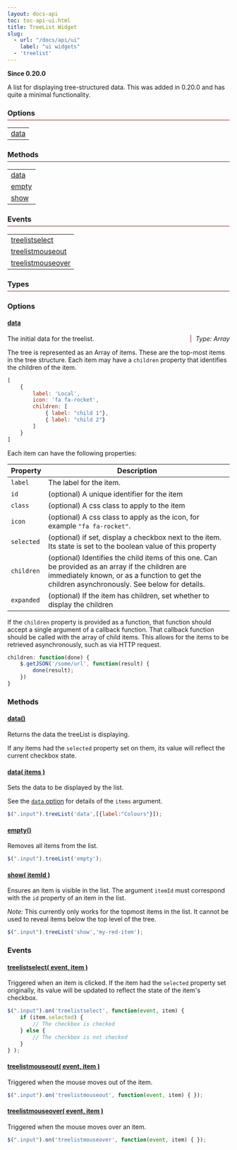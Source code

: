 ```yaml
---
layout: docs-api
toc: toc-api-ui.html
title: TreeList Widget
slug:
  - url: "/docs/api/ui"
    label: "ui widgets"
  - 'treelist'
---
```


__Since 0.20.0__

A list for displaying tree-structured data. This was added in 0.20.0 and has quite a minimal functionality.

<div class="widget">
    <div class="col-4-12">
        <h3>Options</h3>
        <table>
            <tr><td><a href="#options-data">data</a></td></tr>
        </table>
    </div>
    <div class="col-4-12">
        <h3>Methods</h3>
        <table>
            <tr><td><a href="#methods-data">data</a></td></tr>
            <tr><td><a href="#methods-empty">empty</a></td></tr>
            <tr><td><a href="#methods-show">show</a></td></tr>
        </table>
    </div>
    <div class="col-4-12">
        <h3>Events</h3>
        <table>
            <tr><td><a href="#events-treelistselect">treelistselect</a></td></tr>
            <tr><td><a href="#events-treelistmouseout">treelistmouseout</a></td></tr>
            <tr><td><a href="#events-treelistmouseover">treelistmouseover</a></td></tr>
        </table>
        <h3>Types</h3>
    </div>
</div>


### Options

#### <a href="#options-data" name="options-data">data</a>

<span class="method-return">Type: Array</span>

The initial data for the treelist.

The tree is represented as an Array of items. These are the top-most items in the
tree structure. Each item may have a `children` property that identifies the children
of the item.

```javascript
[
    {
        label: 'Local',
        icon: 'fa fa-rocket',
        children: [
            { label: "child 1"},
            { label: "child 2"}
        ]
    }
]
```

Each item can have the following properties:

Property   | Description
-----------|--------------------------
`label`    | The label for the item.
`id`       | (optional) A unique identifier for the item
`class`    | (optional) A css class to apply to the item
`icon`     | (optional) A css class to apply as the icon, for example `"fa fa-rocket"`.
`selected` | (optional) if set, display a checkbox next to the item. Its state is set to the boolean value of this property
`children` | (optional) Identifies the child items of this one. Can be provided as an array if the children are immediately known, or as a function to get the children asynchronously. See below for details.
`expanded` | (optional) If the item has children, set whether to display the children


If the `children` property is provided as a function, that function should accept
a single argument of a callback function. That callback function should be called
with the array of child items. This allows for the items to be retrieved asynchronously,
such as via HTTP request.

```javascript
children: function(done) {
    $.getJSON('/some/url', function(result) {
        done(result);
    })
}
```

### Methods

<a name="methods-data"></a>

#### <a href="#methods-data-get" name="methods-data">data()</a>

Returns the data the treeList is displaying.

If any items had the `selected` property set on them, its value will reflect
the current checkbox state.

#### <a href="#methods-data-set" name="methods-data">data( items )</a>

Sets the data to be displayed by the list.

See the [`data` option](#options-data) for details of the `items` argument.

```javascript
$(".input").treeList('data',[{label:"Colours"}]);
```

#### <a href="#methods-empty" name="methods-empty">empty()</a>

Removes all items from the list.

```javascript
$(".input").treeList('empty');
```

#### <a href="#methods-show" name="methods-show">show( itemId )</a>

Ensures an item is visible in the list. The argument `itemId` must correspond
with the `id` property of an item in the list.

*Note:* This currently only works for the topmost items in the list. It cannot
be used to reveal items below the top level of the tree.

```javascript
$(".input").treeList('show','my-red-item');
```

### Events

#### <a href="#events-treelistselect" name="events-treelistselect">treelistselect( event, item )</a>

Triggered when an item is clicked. If the item had the `selected` property set originally,
its value will be updated to reflect the state of the item's checkbox.

```javascript
$(".input").on('treelistselect', function(event, item) {
    if (item.selected) {
        // The checkbox is checked
    } else {
        // The checkbox is not checked
    }
} );
```

#### <a href="#events-treelistmouseout" name="events-treelistmouseout">treelistmouseout( event, item )</a>

Triggered when the mouse moves out of the item.

```javascript
$(".input").on('treelistmouseout', function(event, item) { });
```

#### <a href="#events-treelistmouseover" name="events-treelistmouseover">treelistmouseover( event, item )</a>

Triggered when the mouse moves over an item.

```javascript
$(".input").on('treelistmouseover', function(event, item) { });
```

<style>

.widget h3 {
    margin-left: 0;
    padding-bottom: 5px;
    border-bottom: 2px solid #B68181;
}
.widget:after {
    content:"";
    display:block;
    clear:both;
}
.method-return {
    float: right;
    font-style: italic;
    padding-left: 10px;
    border-left: 2px solid #B68181;
}
</style>
